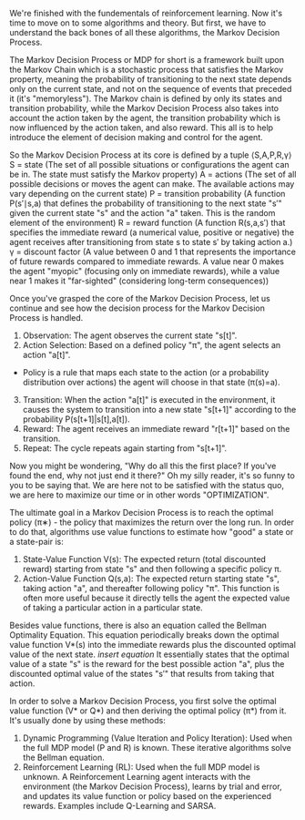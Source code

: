 We're finished with the fundementals of reinforcement learning. Now it's time to move on to some algorithms and theory. But first, we have to understand the back bones of all these algorithms, the Markov Decision Process.

The Markov Decision Process or MDP for short is a framework built upon the Markov Chain which is a stochastic process that satisfies the Markov property, meaning the probability of transitioning to the next state depends only on the current state, and not on the sequence of events that preceded it (it's "memoryless").
The Markov chain is defined by only its states and transition probability, while the Markov Decision Process also takes into account the action taken by the agent, the transition probability which is now influenced by the action taken, and also reward. This all is to help introduce the element of decision making and control for the agent.

So the Markov Decision Process at its core is defined by a tuple ⟨S,A,P,R,γ⟩
S = state (The set of all possible situations or configurations the agent can be in. The state must satisfy the Markov property)
A = actions (The set of all possible decisions or moves the agent can make. The available actions may vary depending on the current state)
P = transition probability (A function P(s′∣s,a) that defines the probability of transitioning to the next state "s′" given the current state "s" and the action "a" taken. This is the random element of the environment)
R = reward function (A function R(s,a,s′) that specifies the immediate reward (a numerical value, positive or negative) the agent receives after transitioning from state s to state s′
 by taking action a.)
γ = discount factor (A value between 0 and 1 that represents the importance of future rewards compared to immediate rewards. A value near 0 makes the agent "myopic" (focusing only on immediate rewards), while a value near 1 makes it "far-sighted" (considering long-term consequences))


Once you've grasped the core of the Markov Decision Process, let us continue and see how the decision process for the Markov Decision Process is handled.
1. Observation: The agent observes the current state "s[t]".
2. Action Selection: Based on a defined policy "π", the agent selects an action "a[t]".
- Policy is a rule that maps each state to the action (or a probability distribution over actions) the agent will choose in that state (π(s)=a).
3. Transition: When the action "a[t]" is executed in the environment, it causes the system to transition into a new state "s[t+1]" according to the probability P(s[t+1]|s[t],a[t]).
4. Reward: The agent receives an immediate reward "r[t+1]" based on the transition.
5. Repeat: The cycle repeats again starting from "s[t+1]".



Now you might be wondering, "Why do all this the first place? If you've found the end, why not just end it there?" Oh my silly reader, it's so funny to you to be saying that. We are here not to be satisfied with the status quo, we are here to maximize our time or in other words "OPTIMIZATION". 

The ultimate goal in a Markov Decision Process is to reach the optimal policy (π∗) - the policy that maximizes the return over the long run.
In order to do that, algorithms use value functions to estimate how "good" a state or a state-pair is:
1. State-Value Function V(s): The expected return (total discounted reward) starting from state "s" and then following a specific policy π.
2. Action-Value Function Q(s,a): The expected return starting state "s", taking action "a", and thereafter following policy "π". This function is often more useful because it directly tells the agent the expected value of taking a particular action in a particular state.

Besides value functions, there is also an equation called the Bellman Optimality Equation.
This equation periodically breaks down the optimal value function V*(s) into the immediate rewards plus the discounted optimal value of the next state.
*insert equation*
It essentially states that the optimal value of a state "s" is the reward for the best possible action "a", plus the discounted optimal value of the states "s′" that results from taking that action.


In order to solve a Markov Decision Process, you first solve the optimal value function (V* or Q*) and then deriving the optimal policy (π*) from it. It's usually done by using these methods:
1. Dynamic Programming (Value Iteration and Policy Iteration): Used when the full MDP model (P and R) is known. These iterative algorithms solve the Bellman equation.
2. Reinforcement Learning (RL): Used when the full MDP model is unknown. A Reinforcement Learning agent interacts with the environment (the Markov Decision Process), learns by trial and error, and updates its value function or policy based on the experienced rewards. Examples include Q-Learning and SARSA.